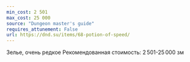 ```yaml
---
min_cost: 2 501
max_cost: 25 000
source: "Dungeon master's guide"
requires_attunement: False
url: https://dnd.su/items/68-potion-of-speed/
---
```


Зелье, очень редкое
Рекомендованная стоимость: 2 501-25 000 зм